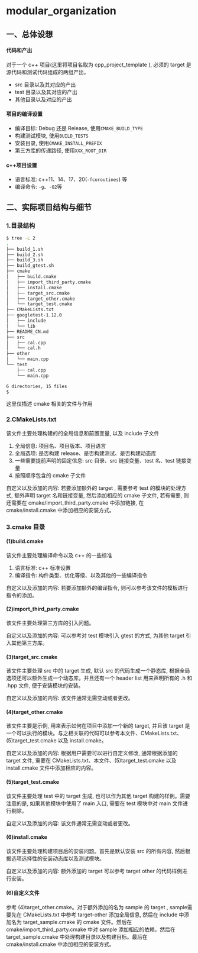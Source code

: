 # modular_organization

## 一、总体设想

#### 代码和产出

对于一个 c++ 项目(这里将项目名取为 cpp_project_template ), 必须的 target 是源代码和测试代码组成的两组产出。

- src 目录以及其对应的产出
- test 目录以及其对应的产出
- 其他目录以及对应的产出



#### 项目的编译设置

- 编译目标: Debug 还是 Release, 使用`CMAKE_BUILD_TYPE`
- 构建测试模块, 使用`BUILD_TESTS`
- 安装目录, 使用`CMAKE_INSTALL_PREFIX`
- 第三方库的传递路径, 使用`XXX_ROOT_DIR`



#### c++项目设置

- 语言标准: c++11、14、17、20(`-fcoroutines`) 等
- 编译命令: `-g`、`-O2`等



## 二、实际项目结构与细节

### 1.目录结构

```bash
$ tree -L 2
.
├── build_1.sh
├── build_2.sh
├── build_3.sh
├── build_gtest.sh
├── cmake
│   ├── build.cmake
│   ├── import_third_party.cmake
│   ├── install.cmake
│   ├── target_src.cmake
│   ├── target_other.cmake
│   └── target_test.cmake
├── CMakeLists.txt
├── googletest-1.12.0
│   ├── include
│   └── lib
├── README_CN.md
├── src
│   ├── cal.cpp
│   └── cal.h
├── other
│   └── main.cpp
└── test
    ├── cal.cpp
    └── main.cpp

6 directories, 15 files
$
```

这里仅描述 cmake 相关的文件与作用

### 2.CMakeLists.txt

该文件主要处理构建的的全局信息和前置变量, 以及 include 子文件

1. 全局信息: 项目名、项目版本、项目语言
2. 全局选项: 是否构建 release、是否构建测试、是否构建动态库
3. 一些需要提前声明的固定信息: src 目录、src 链接变量、test 名、test 链接变量
4. 按照顺序包含的 cmake 子文件

自定义以及添加的内容: 若要添加额外的 target , 需要参考 test 的模块的处理方式, 额外声明 target 名和链接变量, 然后添加相应的 cmake 子文件, 若有需要, 则还需要在 cmake/import_third_party.cmake 中添加链接, 在 cmake/install.cmake 中添加相应的安装方式。



### 3.cmake 目录

#### (1)build.cmake

该文件主要处理编译命令以及 c++ 的一些标准

1. 语言标准: c++ 标准设置
2. 编译指令: 构件类型、优化等级、以及其他的一些编译指令

自定义以及添加的内容: 若要添加额外的编译指令, 则可以参考该文件的模板进行指令的添加。



#### (2)import_third_party.cmake

该文件主要处理第三方库的引入问题。

自定义以及添加的内容: 可以参考对 test 模块引入 gtest 的方式, 为其他 target 引入其他第三方库。



#### (3)target_src.cmake

该文件主要处理 src 中的 target 生成, 默认 src 的代码生成一个静态库, 根据全局选项还可以额外生成一个动态库。并且还有一个 header list 用来声明所有的 .h 和 .hpp 文件, 便于安装模块的安装。

自定义以及添加的内容: 该文件通常无需变动或者更改。



#### (4)target_other.cmake

该文件主要是示例, 用来表示如何在项目中添加一个新的 target, 并且该 target 是一个可以执行的模块。与之相关联的代码可以参考本文件、CMakeLists.txt、(5)target_test.cmake 以及 install.cmake。

自定义以及添加的内容: 根据用户需要可以进行自定义修改, 通常根据添加的 target 文件, 需要在 CMakeLists.txt、本文件、(5)target_test.cmake 以及 install.cmake 文件中添加相应的内容。



#### (5)target_test.cmake

该文件主要处理  test 中的 target 生成, 也可以作为其他 target 构建的样例。需要注意的是, 如果其他模块中使用了 main 入口, 需要在 test 模块中对 main 文件进行剔除。

自定义以及添加的内容: 该文件通常无需变动或者更改。



#### (6)install.cmake

该文件主要处理构建项目后的安装问题。首先是默认安装 src 的所有内容, 然后根据选项选择性的安装动态库以及测试模块。

自定义以及添加的内容: 额外添加的 target 可以参考 target other 的代码样例进行安装。



#### (6)自定义文件

参考 (4)target_other.cmake。对于额外添加的名为 sample 的 target , sample需要先在 CMakeLists.txt 中参考 target-other 添加全局信息, 然后在 include 中添加名为 target_sample.cmake 的 cmake 文件。然后在 cmake/import_third_party.cmake 中对 sample 添加相应的依赖。然后在 target_sample.cmake 中处理构建目录以及构建目标。最后在 cmake/install.cmake 中添加相应的安装方式。



